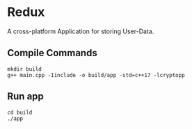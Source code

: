 # Redux
A cross-platform Application for storing User-Data.

## Compile Commands
    mkdir build
    g++ main.cpp -Iinclude -o build/app -std=c++17 -lcryptopp
## Run app
    cd build
    ./app
